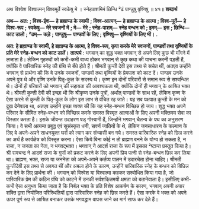  

अथ विश्वेश विश्वात्मन् विश्वमूर्ते स्वकेषु मे । स्नेहपाशमिमं छिन्धि ²ढं पाण्डुषु वृष्णिषु ॥ ४१॥ **शब्दार्थ** 

**अथ—** **अत:** **; विश्व-ईश—** **हे ब्रह्माण्ड के स्वामी** **; विश्व-आत्मन्—** **हे ब्रह्माण्ड के आत्मा** **; विश्व-मूर्ते—** **हे विश्व-रूप** **;** **स्वकेषु—** **मेरे स्वजनों में** **; मे—** **मेरे** **; स्नेह-पाशम्—** **स्नेह बन्धन को** **; इमम्—** **इस** **; छिन्धि—** **काट डालो** **; ²ढम्—** **कड़े** **;** **पाण्डुषु—** **पाण्डवों के लिए** **; वृष्णिषु—** **वृष्णियों के लिए भी।** **.** 

**अत: हे ब्रह्माण्ड के स्वामी, हे ब्रह्माण्ड के आत्मा, हे विश्व-रूप, कृपा करके मेरे** **स्वजनों, पाण्डवों तथा वृष्णियों के प्रति मेरे स्नेह-बन्धन को काट डालें।** **तात्पर्य** : भगवान् का शुद्ध भक्त भगवान् से अपने लिए कुछ भी माँगने में लजाता है। लेकिन गृहस्थों को कभी-कभी बाध्य होकर भगवान् से कुछ कथा की याचना करनी पड़ती हैं, क्योंकि वे पारिवारिक स्नेह की ग्रंथि से बँधे होते हैं। श्रीमती कुन्ती देवी इस तथ्य से सचेत थीं, अतएव उन्होंने भगवान् से प्रार्थना की कि वे उनके स्वजनों, पाण्डवों तथा वृष्णियों के प्रेमपाश को काट दें। पाण्डव उनके अपने पुत्र थे और वृष्णि उनके पितृ-कुल के सदस्य थे। कृष्ण इन दोनों परिवारों से समान रूप से सश्बन्धित थे। दोनों ही परिवारों को भगवान् की सहायता की आवश्यकता थी, क्योंकि दोनों ही भगवान् के आश्रित भक्त थे। श्रीमती कुन्ती देवी की इच्छा थी कि श्रीकृष्ण उनके पुत्रों, अर्थात् पाण्डवों के साथ रहें, लेकिन कृष्ण के ऐसा करने से कुन्ती के पितृ-कुल के लोग इस लाभ से वंचित रह जाते। यह सब पक्षपात कुन्ती के मन को दुख देनेवाला था, अतएव उन्होंने इच्छा व्यक्त की कि यह स्नेह-बन्धन विच्छिन्न हो जाय। शुद्ध भक्त अपने परिवार के सीमित स्नेह-बन्धन को विच्छिन्न करके समस्त विस्मृत आत्माओं के लिए अपनी भक्तिमय सेवा का विस्तार करता है। इसके जीवन्त उदाहरण षड् गोस्वामी हैं, जिन्होंने भगवान् चैतन्य के पथ का अनुसरण किया। वे सभी अत्यन्त प्रबुद्ध एवं सुसंस्कृत धनी, सवर्ण जातियों के थे, लेकिन जनसाधारण के कल्याण के लिए वे अपने-अपने साधनयुक्त घरों को त्याग कर संन्यासी बन गये। समस्त पारिवारिक स्नेह को छिन्न करने का अर्थ है कार्यक्षेत्र को विस्तृत करना। ऐसा किये बिना कोई न तो ब्राह्मण बनने के योग्य हो सकता है, न राजा, न जनता का नेता, न भगवद्भक्त। भगवान् ने आदर्श राजा के रूप में इसका ²ष्टान्त प्रस्तुत किया है। श्री रामचन्द्र ने आदर्श राजा के गुणों को प्रकट करने के लिए अपनी प्रिय पत्नी से स्नेह-बन्धन छिन्न कर लिया था। ब्राह्मण, भक्त, राजा या जननेता को अपने-अपने कर्तव्य पालन में उदारचेता होना चाहिए। श्रीमती कुन्तीदेवी इस तथ्य से अवगत थीं और अबला होने के कारण, उन्होंने पारिवारिक स्नेह के बन्धन को विछिन्न कर देने के लिए प्रार्थना की। भगवान् को विश्वेश या विश्वात्मा कहकर सश्बोधित किया गया है, जो पारिवारिक प्रेम की कठिन ग्रंथि को काटने में उनकी सर्वशकि्तमयी क्षमता को बतानेवाला है। इसीलिए कभी-कभी ऐसा अनुभव किया जाता है कि निर्बल भक्त के प्रति विशेष आकर्षण के कारण, भगवान् अपनी अपार शक्ति द्वारा नियोजित परिस्थितियों द्वारा पारिवारिक स्नेह को छिन्न करते हैं। ऐसा करके वे भक्त को अपने ऊपर पूर्ण रूप से आश्रित बनाकर उसके भगवद्धाम वापस जाने का मार्ग साफ कर देते हैं। 
